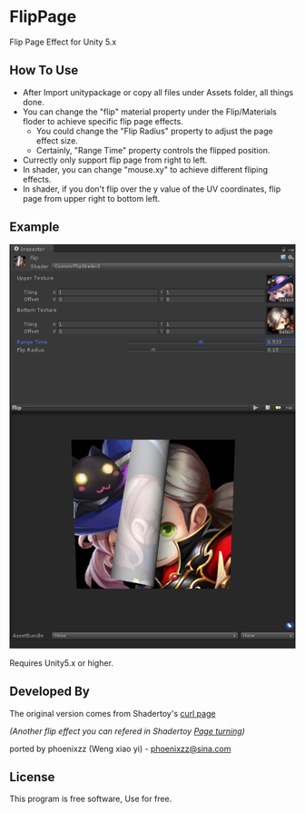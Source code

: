 # FlipPage
Flip Page Effect for Unity 5.x


How To Use
-------
- After Import unitypackage or copy all files under Assets folder, all things done.
- You can change the "flip" material property under the Flip/Materials floder to achieve specific flip page effects.
   * You could change the "Flip Radius" property to adjust the page effect size.
   * Certainly, "Range Time" property controls the flipped position.
- Currectly only support flip page from right to left.
- In shader, you can change "mouse.xy" to achieve different fliping effects.
- In shader, if you don't flip over the y value of the UV coordinates,  flip page from upper right to bottom left.


Example
-------
![Flip Pic](https://github.com/phoenixzz/FlipPage/blob/master/flippage.png)


Requires Unity5.x  or higher.

Developed By
-------
The original version comes from Shadertoy's [curl page](https://www.shadertoy.com/view/MtBSzR)

*(Another flip effect you can refered in Shadertoy [Page turning](https://www.shadertoy.com/view/lstGWN))*

ported by phoenixzz (Weng xiao yi) - <phoenixzz@sina.com>


License
-------
This program is free software, Use for free.